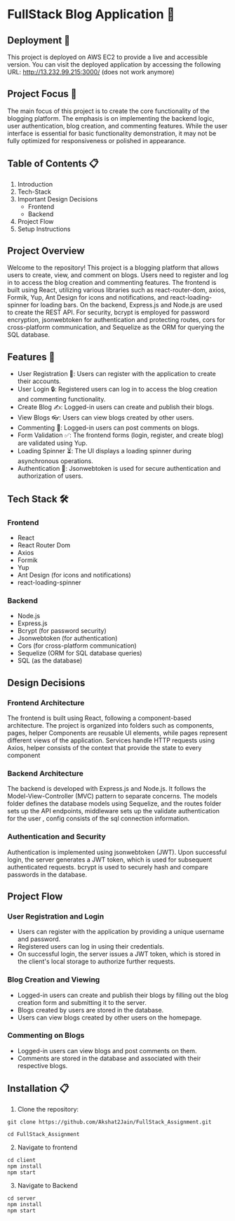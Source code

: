 # FullStack Blog Application 👋


## Deployment 🚀
This project is deployed on AWS EC2 to provide a live and accessible version. You can visit the deployed application by accessing the following URL: http://13.232.99.215:3000/ (does not work anymore)

## Project Focus 🎯

The main focus of this project is to create the core functionality of the blogging platform. The emphasis is on implementing the backend logic, user authentication, blog creation, and commenting features. While the user interface is essential for basic functionality demonstration, it may not be fully optimized for responsiveness or polished in appearance.

## Table of Contents 📋

1. Introduction
2. Tech-Stack
3. Important Design Decisions
   - Frontend 
   - Backend 
4. Project Flow
5. Setup Instructions

## Project Overview

Welcome to the repository! This project is a blogging platform that allows users to create, view, and comment on blogs. Users need to register and log in to access the blog creation and commenting features. The frontend is built using React, utilizing various libraries such as react-router-dom, axios, Formik, Yup, Ant Design for icons and notifications, and react-loading-spinner for loading bars. On the backend, Express.js and Node.js are used to create the REST API. For security, bcrypt is employed for password encryption, jsonwebtoken for authentication and protecting routes, cors for cross-platform communication, and Sequelize as the ORM for querying the SQL database.

## Features 🚀

- User Registration 📝: Users can register with the application to create their accounts.
- User Login 🔒: Registered users can log in to access the blog creation and commenting functionality.
- Create Blog ✍️: Logged-in users can create and publish their blogs.
- View Blogs 👓: Users can view blogs created by other users.
- Commenting 💬: Logged-in users can post comments on blogs.
- Form Validation ✅: The frontend forms (login, register, and create blog) are validated using Yup.
- Loading Spinner ⏳: The UI displays a loading spinner during asynchronous operations.
- Authentication 🔐: Jsonwebtoken is used for secure authentication and authorization of users.

## Tech Stack 🛠️

### Frontend

- React
- React Router Dom
- Axios
- Formik
- Yup
- Ant Design (for icons and notifications)
- react-loading-spinner

### Backend

- Node.js
- Express.js
- Bcrypt (for password security)
- Jsonwebtoken (for authentication)
- Cors (for cross-platform communication)
- Sequelize (ORM for SQL database queries)
- SQL (as the database)


## Design Decisions

### Frontend Architecture

The frontend is built using React, following a component-based architecture. The project is organized into folders such as components, pages, helper Components are reusable UI elements, while pages represent different views of the application. Services handle HTTP requests using Axios, helper consists of the context that provide the state to every component

### Backend Architecture

The backend is developed with Express.js and Node.js. It follows the Model-View-Controller (MVC) pattern to separate concerns. The models folder defines the database models using Sequelize, and the routes folder sets up the API endpoints, middleware sets up the validate authentication for the user , config consists of the sql connection information.

### Authentication and Security

Authentication is implemented using jsonwebtoken (JWT). Upon successful login, the server generates a JWT token, which is used for subsequent authenticated requests. bcrypt is used to securely hash and compare passwords in the database.

## Project Flow

### User Registration and Login
- Users can register with the application by providing a unique username and password.
- Registered users can log in using their credentials.
- On successful login, the server issues a JWT token, which is stored in the client's local storage to authorize further requests.

### Blog Creation and Viewing

- Logged-in users can create and publish their blogs by filling out the blog creation form and submitting it to the server.
- Blogs created by users are stored in the database.
- Users can view blogs created by other users on the homepage.

### Commenting on Blogs

- Logged-in users can view blogs and post comments on them.
- Comments are stored in the database and associated with their respective blogs.

## Installation 📋

1. Clone the repository:

```
git clone https://github.com/Akshat2Jain/FullStack_Assignment.git

cd FullStack_Assignment

```
2. Navigate to frontend

```
cd client
npm install
npm start

```
3. Navigate to Backend

```
cd server
npm install
npm start
```

